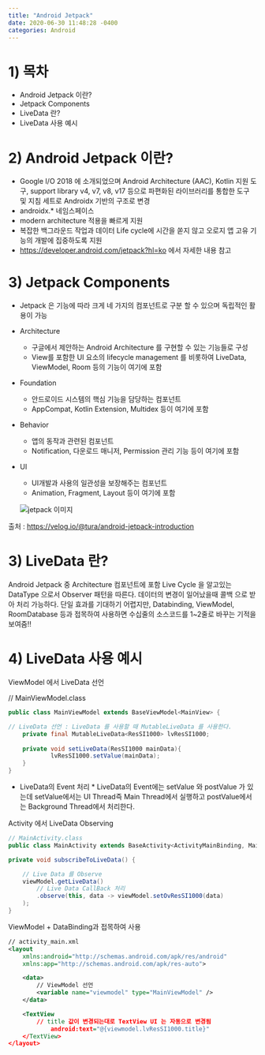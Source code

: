 ```yaml
---
title: "Android Jetpack"
date: 2020-06-30 11:48:28 -0400
categories: Android
---
```


# 1) 목차
* Android Jetpack 이란?
* Jetpack Components
* LiveData 란?
* LiveData 사용 예시

# 2) Android Jetpack 이란?

* Google I/O 2018 에 소개되었으며 Android Architecture (AAC), Kotlin 지원 도구, support library v4, v7, v8, v17 등으로 파편화된 라이브러리를 통합한 도구 및 지침 세트로 Androidx 기반의 구조로 변경
*  androidx.* 네임스페이스
*  modern architecture 적용을 빠르게 지원
*  복잡한 백그라운드 작업과 데이터 Life cycle에 시간을 쏟지 않고 오로지 앱 고유 기능의 개발에 집중하도록 지원
*  <https://developer.android.com/jetpack?hl=ko> 에서 자세한 내용 참고

# 3) Jetpack Components

* Jetpack 은 기능에 따라 크게 네 가지의 컴포넌트로 구분 할 수 있으며 독립적인 활용이 가능

* Architecture	
  - 구글에서 제안하는 Android Architecture 를 구현할 수 있는 기능들로 구성 
  - View를 포함한 UI 요소의 lifecycle management 를 비롯하여 LiveData, ViewModel, Room 등의 기능이 여기에 포함

* Foundation	
  - 안드로이드 시스템의 핵심 기능을 담당하는 컴포넌트
  - AppCompat, Kotlin Extension, Multidex 등이 여기에 포함

* Behavior	
  - 앱의 동작과 관련된 컴포넌트
  - Notification, 다운로드 매니저, Permission 관리 기능 등이 여기에 포함

* UI	
  - UI개발과 사용의 일관성을 보장해주는 컴포넌트
  - Animation, Fragment, Layout 등이 여기에 포함
  
  ![jetpack 이미지](https://user-images.githubusercontent.com/6903839/86111624-f485eb00-bb01-11ea-9a47-3bbba53a70d1.png)
  
출처 : <https://velog.io/@tura/android-jetpack-introduction>

# 3) LiveData 란?
Android Jetpack 중 Architecture 컴포넌트에 포함
Live Cycle 을 알고있는 DataType 으로서 Observer 패턴을 따른다.
데이터의 변경이 일어났을때 콜백 으로 받아 처리 가능하다.
단일 효과를 기대하기 어렵지만, Databinding, ViewModel, RoomDatabase 등과 접목하여 사용하면 수십줄의 소스코드를 1~2줄로 바꾸는 기적을 보여줌!!


# 4) LiveData 사용 예시 
ViewModel 에서 LiveData 선언

// MainViewModel.class

~~~java
public class MainViewModel extends BaseViewModel<MainView> {

// LiveData 선언 : LiveData 를 사용할 때 MutableLiveData 를 사용한다.
	private final MutableLiveData<ResSI1000> lvResSI1000;
	
	private void setLiveData(ResSI1000 mainData){
    		lvResSI1000.setValue(mainData);
	}
} 
~~~

* LiveData의 Event 처리 *
LiveData의 Event에는 setValue 와 postValue 가 있는데 setValue에서는 UI Thread즉 Main Thread에서 실행하고 postValue에서는 Background Thread에서 처리한다.


Activity 에서 LiveData Observing

~~~java
// MainActivity.class
public class MainActivity extends BaseActivity<ActivityMainBinding, MainViewModel> implements MainView, HasSupportFragmentInjector {

private void subscribeToLiveData() {

    // Live Data 를 Observe
    viewModel.getLiveData()
		// Live Data CallBack 처리
		.observe(this, data -> viewModel.setOvResSI1000(data)
	);
}
~~~


ViewModel + DataBinding과 접목하여 사용


~~~xml
// activity_main.xml
<layout
    xmlns:android="http://schemas.android.com/apk/res/android"
    xmlns:app="http://schemas.android.com/apk/res-auto">

    <data>
		// ViewModel 선언
        <variable name="viewmodel" type="MainViewModel" />
    </data>

	<TextView
		// title 값이 변경되는대로 TextView UI 는 자동으로 변경됨
     		android:text="@{viewmodel.lvResSI1000.title}"
	</TextView>
</layout>
~~~

